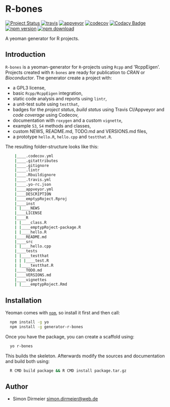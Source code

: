 # R-bones

[![Project Status](http://www.repostatus.org/badges/latest/inactive.svg)](http://www.repostatus.org/#inactive)
[![travis](https://travis-ci.org/dirmeier/R-bones.svg?branch=master)](https://travis-ci.org/dirmeier/R-bones)
[![appveyor](https://ci.appveyor.com/api/projects/status/qx8noa1g0dfneco9?svg=true)](https://ci.appveyor.com/project/dirmeier/R-bones)
[![codecov](https://codecov.io/gh/dirmeier/R-bones/branch/master/graph/badge.svg)](https://codecov.io/gh/dirmeier/R-bones)
[![Codacy Badge](https://api.codacy.com/project/badge/Grade/359ad1322daa4ef38b5e9bc9f0eae795)](https://www.codacy.com/app/simon-dirmeier/R-bones?utm_source=github.com&amp;utm_medium=referral&amp;utm_content=dirmeier/R-bones&amp;utm_campaign=Badge_Grade)
[![npm version](https://badge.fury.io/js/generator-r-bones.svg)](https://www.npmjs.com/package/generator-r-bones)
[![npm download](https://img.shields.io/npm/dt/generator-r-bones.svg)](https://www.npmjs.com/package/generator-r-bones)


A yeoman generator for R projects.

## Introduction

`R-bones` is a yeoman-generator for `R`-projects using `Rcpp` and 'RcppEigen'.
 Projects created with `R-bones` are ready for publication to *CRAN* or *Bioconductor*. The generator create a project with:

* a GPL3 license,
* basic `Rcpp/RcppEigen` integration, 
* static code analysis and reports using `lintr`,
* a unit-test suite using `testthat`,
* badges for the *project status*, *build status* using Travis CI/Appveyor and *code coverage* using Codecov,
* documentation with `roxygen` and a custom `vignette`,
* example `S3`, `S4` methods and classes,
* custom NEWS, README.md, TODO.md and VERSIONS.md files,
* a prototype `hello.R`, `hello.cpp` and `testthat.R`.

The resulting folder-structure looks like this:

```sh
	|____.codecov.yml
	|____.gitattributes
	|____.gitignore
	|____.lintr
	|____.Rbuildignore
	|____.travis.yml
	|____.yo-rc.json
	|____appveyor.yml
	|____DESCRIPTION
	|____emptypRoject.Rproj
	|____inst
	| |____NEWS
	|____LICENSE
	|____R
	| |____class.R
	| |____emptypRoject-package.R
	| |____hello.R
	|____README.md
	|____src
	| |____hello.cpp
	|____tests
	| |____testthat
	| | |____test.R
	| |____testthat.R
	|____TODO.md
	|____VERSIONS.md
	|____vignettes
	| |____emptypRoject.Rmd
```

## Installation

Yeoman comes with [```npm```](https://nodejs.org/en/download/current/), so install it first and then call:

```sh
  npm install -g yo
  npm install -g generator-r-bones
```

Once you have the package, you can create a scaffold using:

```sh
  yo r-bones
```

This builds the skeleton. Afterwards modify the sources and documentation and build both using:

```sh
  R CMD build package && R CMD install package.tar.gz
```

## Author

* Simon Dirmeier <a href="mailto:simon.dirmeier@web.de">simon.dirmeier@web.de</a>
